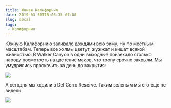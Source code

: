 ```yaml
---
title: Южная Калифорния
date: 2019-03-30T15:05:35-07:00
slug: socal
tags:
 - Калифорния
---
```


Южную Калифорнию заливало дождями всю зиму. Ну по местным масштабам. Теперь все
холмы цветут, жужжат и кишат всякой живностью. В Walker Canyon в одни выходные
понаехало столько народу посмотреть на цветение маков, что тропу срочно закрыли.
Мы умудрились проскочить за день до закрытия:

[![](/2019/03/walker_canyon_poppies-small.jpg)](/2019/03/walker_canyon_poppies.jpg)

А сегодня мы ходили в Del Cerro Reserve. Таким зеленым мы его еще не видели:

[![](/2019/03/rattlesnake_trail-small.jpg)](/2019/03/rattlesnake_trail.jpg)

<!--more-->
